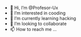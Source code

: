 - 👋 Hi, I’m @Profesor-Ux
- 👀 I’m interested in cooding
- 🌱 I’m currently learning hacking
- 💞️ I’m looking to collaborate 
- 📫 How to reach me ...

<!---
Profesor-Ux/Profesor-Ux is a ✨ special ✨ repository because its `README.md` (this file) appears on your GitHub profile.
You can click the Preview link to take a look at your changes.
--->
